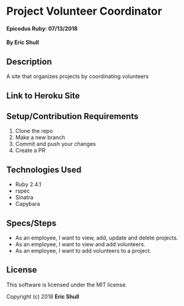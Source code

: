 # Project Volunteer Coordinator

#### Epicodus Ruby: 07/13/2018

#### By Eric Shull

## Description

A site that organizes projects by coordinating volunteers

## Link to Heroku Site




## Setup/Contribution Requirements

1. Clone the repo
1. Make a new branch
1. Commit and push your changes
1. Create a PR

## Technologies Used

* Ruby 2.4.1
* rspec
* Sinatra
* Capybara

## Specs/Steps
* As an employee, I want to view, add, update and delete projects.
* As an employee, I want to view and add volunteers.
* As an employee, I want to add volunteers to a project.

## License

This software is licensed under the MIT license.

Copyright (c) 2018 **Eric Shull**
